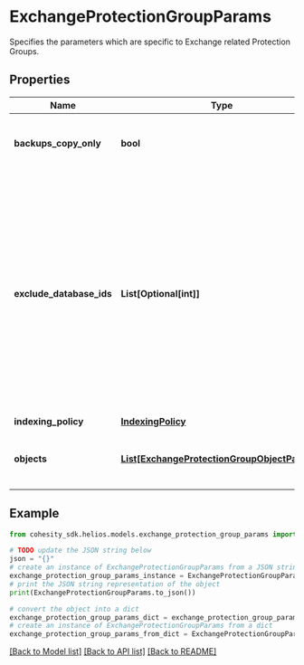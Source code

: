 # ExchangeProtectionGroupParams

Specifies the parameters which are specific to Exchange related Protection Groups.

## Properties

Name | Type | Description | Notes
------------ | ------------- | ------------- | -------------
**backups_copy_only** | **bool** | Specifies whether the backups should be copy-only. | [optional] 
**exclude_database_ids** | **List[Optional[int]]** | Specifies the list of IDs of the databases to not be protected by this Protection Group. This can be used to ignore specific databases under Exchange Server/DAG which has been included for protection. | [optional] 
**indexing_policy** | [**IndexingPolicy**](IndexingPolicy.md) |  | [optional] 
**objects** | [**List[ExchangeProtectionGroupObjectParams]**](ExchangeProtectionGroupObjectParams.md) | Specifies the list of object ids to be protected. | 

## Example

```python
from cohesity_sdk.helios.models.exchange_protection_group_params import ExchangeProtectionGroupParams

# TODO update the JSON string below
json = "{}"
# create an instance of ExchangeProtectionGroupParams from a JSON string
exchange_protection_group_params_instance = ExchangeProtectionGroupParams.from_json(json)
# print the JSON string representation of the object
print(ExchangeProtectionGroupParams.to_json())

# convert the object into a dict
exchange_protection_group_params_dict = exchange_protection_group_params_instance.to_dict()
# create an instance of ExchangeProtectionGroupParams from a dict
exchange_protection_group_params_from_dict = ExchangeProtectionGroupParams.from_dict(exchange_protection_group_params_dict)
```
[[Back to Model list]](../README.md#documentation-for-models) [[Back to API list]](../README.md#documentation-for-api-endpoints) [[Back to README]](../README.md)


